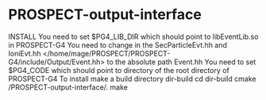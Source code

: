 # PROSPECT-output-interface

INSTALL
	You need to set $PG4_LIB_DIR which should point to libEventLib.so in PROSPECT-G4
	You need to change in the SecParticleEvt.hh and IoniEvt.hh </home/mage/PROSPECT/PROSPECT-G4/include/Output/Event.hh> to the 
	absolute path Event.hh
	You need to set $PG4_CODE which should point to directory of the root directory of PROSPECT-G4
	To install make a build directory dir-build
	cd dir-build
	cmake <path to >/PROSPECT-output-interface/.
	make
	

